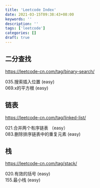 ```yaml
---
title: 'Leetcode Index'
date: 2021-03-15T09:38:43+08:00
keywords: ''
description: ''
tags: ['leetcode']
categories: []
draft: true
---
```


## 二分查找

https://leetcode-cn.com/tag/binary-search/    

035.搜索插入位置 (easy)   
069.x的平方根 (easy)   


## 链表 

https://leetcode-cn.com/tag/linked-list/   

021.合并两个有序链表 （easy）  
083.删除排序链表中的重复元素 (easy) 


## 栈 

https://leetcode-cn.com/tag/stack/   

020.有效的括号 (easy)  
155.最小栈 (easy)





